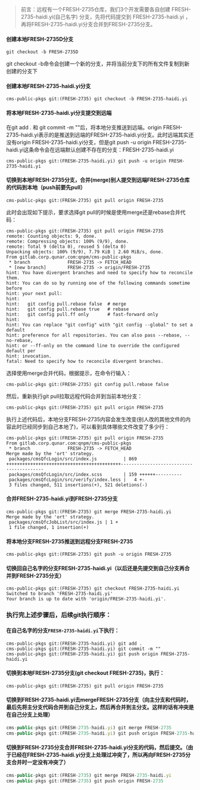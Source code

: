 > 前言：远程有一个FRESH-2735仓库，我们3个开发需要各自创建 FRESH-2735-haidi.yi(自己名字) 分支，先将代码提交到 FRESH-2735-haidi.yi ，再将FRESH-2735-haidi.yi分支合并到FRESH-2735分支。

#### 创建本地FRESH-2735D分支
```git
git checkout -b FRESH-2735D
```
git checkout -b命令会创建一个新的分支，并将当前分支下的所有文件复制到新创建的分支下
#### 创建本地FRESH-2735-haidi.yi分支
```git
cms-public-pkgs git:(FRESH-2735) git checkout -b FRESH-2735-haidi.yi
```
#### 将本地FRESH-2735-haidi.yi分支提交到远端
在git add . 和 git commit -m ""后，将本地分支推送到远端。origin FRESH-2735-haidi.yi表示的是推送到远端的FRESH-2735-haidi.yi分支。此时远端其实还没有origin FRESH-2735-haidi.yi分支，但是git push -u origin FRESH-2735-haidi.yi这条命令会在远端默认创建不存在的分支：FRESH-2735-haidi.yi
```git
cms-public-pkgs git:(FRESH-2735-haidi.yi) git push -u origin FRESH-2735-haidi.yi
```
#### 切换到本地FRESH-2735分支，合并(merge)别人提交到远端FRESH-2735仓库的代码到本地（push前要先pull）
```git
cms-public-pkgs git:(FRESH-2735) git pull origin FRESH-2735
```
此时会出现如下提示，要求选择git pull的时候是使用merge还是rebase合并代码：
```git
cms-public-pkgs git:(FRESH-2735) git pull origin FRESH-2735            
remote: Counting objects: 9, done.
remote: Compressing objects: 100% (9/9), done.
remote: Total 9 (delta 0), reused 5 (delta 0)
Unpacking objects: 100% (9/9), 7.79 KiB | 2.60 MiB/s, done.
From gitlab.corp.qunar.com:qnpm/cms-public-pkgs
 * branch              FRESH-2735 -> FETCH_HEAD
 * [new branch]        FRESH-2735 -> origin/FRESH-2735
hint: You have divergent branches and need to specify how to reconcile them.
hint: You can do so by running one of the following commands sometime before
hint: your next pull:
hint: 
hint:   git config pull.rebase false  # merge
hint:   git config pull.rebase true   # rebase
hint:   git config pull.ff only       # fast-forward only
hint: 
hint: You can replace "git config" with "git config --global" to set a default
hint: preference for all repositories. You can also pass --rebase, --no-rebase,
hint: or --ff-only on the command line to override the configured default per
hint: invocation.
fatal: Need to specify how to reconcile divergent branches.
```
选择使用merge合并代码，根据提示，在命令行输入：
```git
cms-public-pkgs git:(FRESH-2735) git config pull.rebase false
```
然后，重新执行git pull拉取远程代码合并到当前本地分支：
```git
cms-public-pkgs git:(FRESH-2735) git pull origin FRESH-2735
```
执行上述代码后，本地分支FRESH-2735内容会发生改变(别人改的其他文件的内容此时已经同步到自己本地了)，可以看到具体哪些文件改变了多少行：
```git
cms-public-pkgs git:(FRESH-2735) git pull origin FRESH-2735  
From gitlab.corp.qunar.com:qnpm/cms-public-pkgs
 * branch              FRESH-2735 -> FETCH_HEAD
Merge made by the 'ort' strategy.
 packages/cmsQfcLogin/src/index.js          | 869 +++++++++++++++++++++++++++++++++++++++++++-----------------------------------------
 packages/cmsQfcLogin/src/index.scss        | 159 ++++++----------
 packages/cmsQfcLogin/src/verify/index.less |   4 +-
 3 files changed, 511 insertions(+), 521 deletions(-)
```
#### 合并FRESH-2735-haidi.yi到FRESH-2735分支
```git
cms-public-pkgs git:(FRESH-2735) git merge FRESH-2735-haidi.yi
Merge made by the 'ort' strategy.
 packages/cmsQfcJobList/src/index.js | 1 +
 1 file changed, 1 insertion(+)
```
#### 将本地分支FRESH-2735推送到远程分支FRESH-2735
```git
cms-public-pkgs git:(FRESH-2735) git push -u origin FRESH-2735 
```
#### 切换回自己名字的分支FRESH-2735-haidi.yi（以后还是先提交到自己分支再合并到FRESH-2735分支）
```git
cms-public-pkgs git:(FRESH-2735) git checkout FRESH-2735-haidi.yi
Switched to branch 'FRESH-2735-haidi.yi'
Your branch is up to date with 'origin/FRESH-2735-haidi.yi'.
```
### 执行完上述步骤后，后续git执行顺序：
#### 在自己名字的分支`FRESH-2735-haidi.yi`下执行：
```git
cms-public-pkgs git:(FRESH-2735-haidi.yi) git add .
cms-public-pkgs git:(FRESH-2735-haidi.yi) git commit -m ""
cms-public-pkgs git:(FRESH-2735-haidi.yi) git push origin FRESH-2735-haidi.yi
```
#### 切换到本地FRESH-2735分支(git checkout FRESH-2735)，执行：
```git
cms-public-pkgs git:(FRESH-2735) git pull origin FRESH-2735
```
#### 切换到FRESH-2735-haidi.yi去mergeFRESH-2735分支（向主分支和代码时，最后先将主分支代码合并到自己分支上，然后再合并到主分支。这样的话有冲突是在自己分支上处理）
```javascript
cms-public-pkgs git:(FRESH-2735-haidi.yi) git merge FRESH-2735
cms-public-pkgs git:(FRESH-2735-haidi.yi) git push origin FRESH-2735-haidi.yi
```
#### 切换到FRESH-2735分支合并FRESH-2735-haidi.yi分支的代码，然后提交。（由于已经在FRESH-2735-haidi.yi分支上处理过冲突了，所以再向FRESH-2735分支合并时一定没有冲突了）
```javascript
cms-public-pkgs git:(FRESH-2735) git merge FRESH-2735-haidi.yi
cms-public-pkgs git:(FRESH-2735) git push origin FRESH-2735
```
